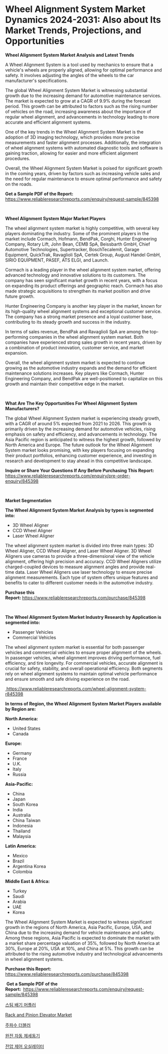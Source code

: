 <p><h1>Wheel Alignment System Market Dynamics 2024-2031: Also about Its Market Trends, Projections, and Opportunities</h1></p><p><strong>Wheel Alignment System Market Analysis and Latest Trends</strong></p>
<p><p>A Wheel Alignment System is a tool used by mechanics to ensure that a vehicle's wheels are properly aligned, allowing for optimal performance and safety. It involves adjusting the angles of the wheels to the car manufacturer's specifications.</p><p>The global Wheel Alignment System Market is witnessing substantial growth due to the increasing demand for automotive maintenance services. The market is expected to grow at a CAGR of 9.9% during the forecast period. This growth can be attributed to factors such as the rising number of vehicles on the road, increasing awareness about the importance of regular wheel alignment, and advancements in technology leading to more accurate and efficient alignment systems.</p><p>One of the key trends in the Wheel Alignment System Market is the adoption of 3D imaging technology, which provides more precise measurements and faster alignment processes. Additionally, the integration of wheel alignment systems with automated diagnostic tools and software is gaining traction, allowing for easier and more efficient alignment procedures.</p><p>Overall, the Wheel Alignment System Market is poised for significant growth in the coming years, driven by factors such as increasing vehicle sales and the need for regular maintenance to ensure optimal performance and safety on the roads.</p></p>
<p><strong>Get a Sample PDF of the Report:&nbsp;</strong> <a href="https://www.reliableresearchreports.com/enquiry/request-sample/845398">https://www.reliableresearchreports.com/enquiry/request-sample/845398</a></p>
<p>&nbsp;</p>
<p><strong>Wheel Alignment System Major Market Players</strong></p>
<p><p>The wheel alignment system market is highly competitive, with several key players dominating the industry. Some of the prominent players in the market include Cormach, Hofmann, BendPak, Corghi, Hunter Engineering Company, Rotary Lift, John Bean, CEMB SpA, Beissbarth GmbH, Chief Automotive Technologies, Supertracker, BoschTecalemit, Garage Equipment, QuickTrak, Ravaglioli SpA, Certek Group, August Handel GmbH, SIRIO EQUIPMENT, PASEF, ATS ELGI, and Launch.</p><p>Cormach is a leading player in the wheel alignment system market, offering advanced technology and innovative solutions to its customers. The company has seen significant market growth in recent years, with a focus on expanding its product offerings and geographic reach. Cormach has also made strategic acquisitions to strengthen its market position and drive future growth.</p><p>Hunter Engineering Company is another key player in the market, known for its high-quality wheel alignment systems and exceptional customer service. The company has a strong market presence and a loyal customer base, contributing to its steady growth and success in the industry.</p><p>In terms of sales revenue, BendPak and Ravaglioli SpA are among the top-performing companies in the wheel alignment system market. Both companies have experienced strong sales growth in recent years, driven by a combination of product innovation, customer service, and market expansion.</p><p>Overall, the wheel alignment system market is expected to continue growing as the automotive industry expands and the demand for efficient maintenance solutions increases. Key players like Cormach, Hunter Engineering Company, and BendPak are well-positioned to capitalize on this growth and maintain their competitive edge in the market.</p></p>
<p>&nbsp;</p>
<p><strong>What Are The Key Opportunities For Wheel Alignment System Manufacturers?</strong></p>
<p><p>The global Wheel Alignment System market is experiencing steady growth, with a CAGR of around 5% expected from 2021 to 2026. This growth is primarily driven by the increasing demand for automotive vehicles, rising emphasis on safety and efficiency, and advancements in technology. The Asia Pacific region is anticipated to witness the highest growth, followed by North America and Europe. The future outlook for the Wheel Alignment System market looks promising, with key players focusing on expanding their product portfolios, enhancing customer experience, and investing in research and development to stay ahead in this competitive landscape.</p></p>
<p><strong>Inquire or Share Your Questions If Any Before Purchasing This Report:</strong> <a href="https://www.reliableresearchreports.com/enquiry/pre-order-enquiry/845398">https://www.reliableresearchreports.com/enquiry/pre-order-enquiry/845398</a></p>
<p>&nbsp;</p>
<p><strong>Market Segmentation</strong></p>
<p><strong>The Wheel Alignment System Market Analysis by types is segmented into:</strong></p>
<p><ul><li>3D Wheel Aligner</li><li>CCD Wheel Aligner</li><li>Laser Wheel Aligner</li></ul></p>
<p><p>The wheel alignment system market is divided into three main types: 3D Wheel Aligner, CCD Wheel Aligner, and Laser Wheel Aligner. 3D Wheel Aligners use cameras to provide a three-dimensional view of the vehicle alignment, offering high precision and accuracy. CCD Wheel Aligners utilize charged-coupled devices to measure alignment angles and provide real-time data. Laser Wheel Aligners use laser technology to ensure precise alignment measurements. Each type of system offers unique features and benefits to cater to different customer needs in the automotive industry.</p></p>
<p><strong>Purchase this Report:&nbsp;</strong><a href="https://www.reliableresearchreports.com/purchase/845398">https://www.reliableresearchreports.com/purchase/845398</a></p>
<p>&nbsp;</p>
<p><strong>The Wheel Alignment System Market Industry Research by Application is segmented into:</strong></p>
<p><ul><li>Passenger Vehicles</li><li>Commercial Vehicles</li></ul></p>
<p><p>The wheel alignment system market is essential for both passenger vehicles and commercial vehicles to ensure proper alignment of the wheels. In passenger vehicles, wheel alignment improves driving performance, fuel efficiency, and tire longevity. For commercial vehicles, accurate alignment is crucial for safety, stability, and overall operational efficiency. Both segments rely on wheel alignment systems to maintain optimal vehicle performance and ensure smooth and safe driving experience on the road.</p></p>
<p><a href="https://www.reliableresearchreports.com/wheel-alignment-system-r845398">&nbsp;https://www.reliableresearchreports.com/wheel-alignment-system-r845398</a></p>
<p><strong>In terms of Region, the Wheel Alignment System Market Players available by Region are:</strong></p>
<p>
    <p> <strong> North America: </strong>
        <ul>
            <li>United States</li>
            <li>Canada</li>
        </ul>
        </p> 
    <p> <strong> Europe: </strong>
        <ul>
            <li>Germany</li>
            <li>France</li>
            <li>U.K.</li>
            <li>Italy</li>
            <li>Russia</li>
        </ul>
        </p> 
    <p> <strong> Asia-Pacific: </strong>
        <ul>
            <li>China</li>
            <li>Japan</li>
            <li>South Korea</li>
            <li>India</li>
            <li>Australia</li>
            <li>China Taiwan</li>
            <li>Indonesia</li>
            <li>Thailand</li>
            <li>Malaysia</li>
        </ul>
        </p> 
    <p> <strong> Latin America: </strong>
        <ul>
            <li>Mexico</li>
            <li>Brazil</li>
            <li>Argentina Korea</li>
            <li>Colombia</li>
        </ul>
        </p> 
    <p> <strong> Middle East & Africa: </strong>
        <ul>
            <li>Turkey</li>
            <li>Saudi</li>
            <li>Arabia</li>
            <li>UAE</li>
            <li>Korea</li>
        </ul>
    </p>
    </p>
<p><p>The Wheel Alignment System Market is expected to witness significant growth in the regions of North America, Asia Pacific, Europe, USA, and China due to the increasing demand for vehicle maintenance and safety. Among these regions, Asia Pacific is expected to dominate the market with a market share percentage valuation of 35%, followed by North America at 30%, Europe at 20%, USA at 10%, and China at 5%. This growth can be attributed to the rising automotive industry and technological advancements in wheel alignment systems.</p></p>
<p><strong>Purchase this Report: </strong><a href="https://www.reliableresearchreports.com/purchase/845398">https://www.reliableresearchreports.com/purchase/845398</a></p>
<p>&nbsp;<strong>Get a Sample PDF of the Report:&nbsp;&nbsp;</strong><a href="https://www.reliableresearchreports.com/enquiry/request-sample/845398">https://www.reliableresearchreports.com/enquiry/request-sample/845398</a></p>
<p><strong></strong></p>
<p><p><a href="https://github.com/CliftonFisher9067/Market-Research-Report-List-1/blob/main/659422026578.md">스팀 배기 머플러</a></p><p><a href="https://github.com/Glendatilghmankmgz0rbhwpy/Market-Research-Report-List-2/blob/main/rack-and-pinion-elevator-market.md">Rack and Pinion Elevator Market</a></p><p><a href="https://medium.com/@kirby6567566/%EC%A3%BC%ED%8C%8C%EC%88%98-%EB%91%90%EB%B0%B0%EC%9E%90-%EC%8B%9C%EC%9E%A5-%EC%A0%90%EC%9C%A0%EC%9C%A8-%EB%B3%80%ED%99%94-%EB%B0%8F-%EC%8B%9C%EC%9E%A5-%EC%84%B1%EC%9E%A5-%EC%B6%94%EC%84%B8-2024-2031-503b64fef561">주파수 더블러</a></p><p><a href="https://github.com/fernandotryO5lson96765/Market-Research-Report-List-1/blob/main/685909926579.md">완전 자동 제세동기</a></p><p><a href="https://medium.com/@johnsonlowe2023_38650/%EC%A0%84%EC%95%95-%EC%A0%9C%EC%96%B4-%EC%98%A4%EC%8B%A4%EB%A0%88%EC%9D%B4%ED%84%B0-%EC%8B%9C%EC%9E%A5-%EA%B7%9C%EB%AA%A8-%EB%B0%8F-%EC%8B%9C%EC%9E%A5-%ED%8A%B8%EB%A0%8C%EB%93%9C-2024%EB%85%84%EB%B6%80%ED%84%B0-2031%EB%85%84%EA%B9%8C%EC%A7%80-%EC%99%84%EC%A0%84%ED%95%9C-%EC%82%B0%EC%97%85-%EA%B0%9C%EC%9A%94-d60888b6e1e0">전압 제어 오실레이터</a></p></p>